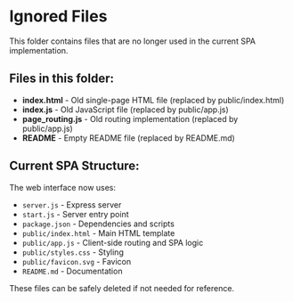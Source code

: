 # Ignored Files

This folder contains files that are no longer used in the current SPA implementation.

## Files in this folder:

- **index.html** - Old single-page HTML file (replaced by public/index.html)
- **index.js** - Old JavaScript file (replaced by public/app.js)
- **page_routing.js** - Old routing implementation (replaced by public/app.js)
- **README** - Empty README file (replaced by README.md)

## Current SPA Structure:

The web interface now uses:
- `server.js` - Express server
- `start.js` - Server entry point
- `package.json` - Dependencies and scripts
- `public/index.html` - Main HTML template
- `public/app.js` - Client-side routing and SPA logic
- `public/styles.css` - Styling
- `public/favicon.svg` - Favicon
- `README.md` - Documentation

These files can be safely deleted if not needed for reference.

